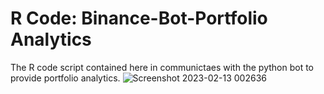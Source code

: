 # R Code: Binance-Bot-Portfolio Analytics

The R code script contained here in communictaes with the python bot to provide portfolio analytics.
![Screenshot 2023-02-13 002636](https://user-images.githubusercontent.com/98139835/218506699-b2d49ee6-3d63-4472-92aa-e448034c4f95.png)
